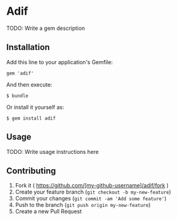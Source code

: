 # Adif

TODO: Write a gem description

## Installation

Add this line to your application's Gemfile:

    gem 'adif'

And then execute:

    $ bundle

Or install it yourself as:

    $ gem install adif

## Usage

TODO: Write usage instructions here

## Contributing

1. Fork it ( https://github.com/[my-github-username]/adif/fork )
2. Create your feature branch (`git checkout -b my-new-feature`)
3. Commit your changes (`git commit -am 'Add some feature'`)
4. Push to the branch (`git push origin my-new-feature`)
5. Create a new Pull Request
